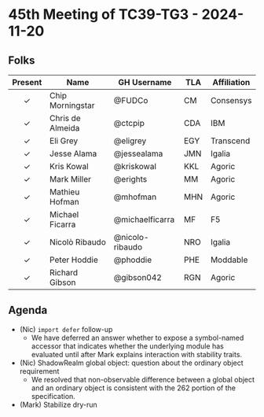 # 45th Meeting of TC39-TG3 - 2024-11-20

## Folks

| Present | Name                   | GH Username     | TLA | Affiliation       |
| :-----: | ---------------------- | --------------- | --- | ----------------- |
|    ✓    | Chip Morningstar       | @FUDCo          | CM  | Consensys         |
|    ✓    | Chris de Almeida       | @ctcpip         | CDA | IBM               |
|    ✓    | Eli Grey               | @eligrey        | EGY | Transcend         |
|    ✓    | Jesse Alama            | @jessealama     | JMN | Igalia            |
|    ✓    | Kris Kowal             | @kriskowal      | KKL | Agoric            |
|    ✓    | Mark Miller            | @erights        | MM  | Agoric            |
|    ✓    | Mathieu Hofman         | @mhofman        | MHN | Agoric            |
|    ✓    | Michael Ficarra        | @michaelficarra | MF  | F5                |
|    ✓    | Nicolò Ribaudo         | @nicolo-ribaudo | NRO | Igalia            |
|    ✓    | Peter Hoddie           | @phoddie        | PHE | Moddable          |
|    ✓    | Richard Gibson         | @gibson042      | RGN | Agoric            |

## Agenda

- (Nic) `import defer` follow-up
  - We have deferred an answer whether to expose a symbol-named accessor that indicates whether the underlying module has evaluated until after Mark explains interaction with stability traits.
- (Nic) ShadowRealm global object: question about the ordinary object requirement
  - We resolved that non-observable difference between a global object and an ordinary object is consistent with the 262 portion of the specification.
- (Mark) Stabilize dry-run
